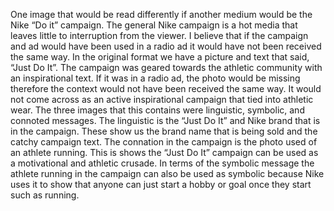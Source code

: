   One image that would be read differently if another medium would be the Nike “Do it” campaign. The general Nike campaign is a hot media that leaves little to interruption from the viewer.
I believe that if the campaign and ad would have been used in a radio ad it would have not been received the same way. In the original format we have a picture and text that said, “Just Do It”. 
The campaign was geared towards the athletic community with an inspirational text. If it was in a radio ad, the photo would be missing therefore the context would not have been received the same way. It would not come across as an active inspirational campaign that tied into athletic wear. 
  The three images that this contains were linguistic, symbolic, and connoted messages. The linguistic is the “Just Do It” and Nike brand that is in the campaign. 
These show us the brand name that is being sold and the catchy campaign text. The connation in the campaign is the photo used of an athlete running. 
This is shows the “Just Do It” campaign can be used as a motivational and athletic crusade. In terms of the symbolic message the athlete running in the campaign can also be used as symbolic because Nike uses it to show that anyone can just start a hobby or goal once they start such as running. 
